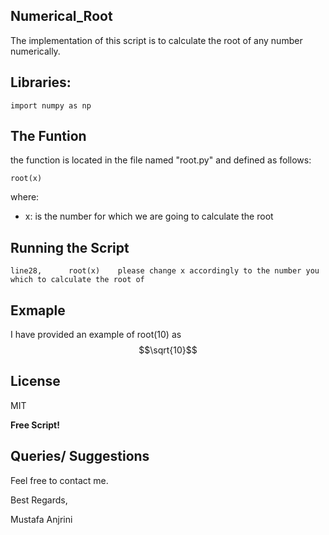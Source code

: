 ## Numerical_Root

The implementation of this script is to calculate the root of any number numerically.

## Libraries:

```
import numpy as np
```

## The Funtion

the function is located in the file named "root.py" and defined as follows:
```
root(x)
```
where:
- x: is the number for which we are going to calculate the root


## Running the Script

```
line28,      root(x)    please change x accordingly to the number you which to calculate the root of
```

## Exmaple

 I have provided an example of root(10) as $$\sqrt{10}$$


## License

MIT

**Free Script!**

## Queries/ Suggestions
Feel free to contact me.

Best Regards,

Mustafa Anjrini

